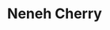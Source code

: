 ---
title: "Neneh Cherry"
summary: "Swedish singer, born 10 March 1964, Stockholm, Sweden. She joined English post-punk band in 1981 as a vocalist, later performing with several ex-members of that band as . In the mid-80s she sang backing vocals for and . In 1988, Cherry recorded the international hit single \"Buffalo Stance\" Her debut Raw Like Sushi\"s eclectic blend of hip-hop rhythms and pop melodies earned Cherry excellent reviews and sizeable sales figures. In 1990, Cherry contributed to the AIDS-charity collection, , singing Cole Porter's \"I've Got You Under My Skin\", but was quiet again until the release of Homebrew in 1992. Cherry reasserted herself as a commercial force in 1994 with the international hit single \"Seven Seconds\", which saw her collaborating with Senegalese superstar . After another lengthy recording hiatus she released the album Man in 1996 which featured her last big hit single Woman. She is the daughter of and , step-daughter of jazz trumpeter , half-sister of singer and Swedish pop star . Was married to with whom she has a daughter, . Now married to , mother to and , and step-mom to ."
slug: "neneh-cherry"
image: "neneh-cherry.jpg"
apple_music_artist_url: "https://music.apple.com/gb/artist/neneh-cherry/524545"
wikipedia_url: "https://en.wikipedia.org/wiki/Neneh_Cherry"
---
